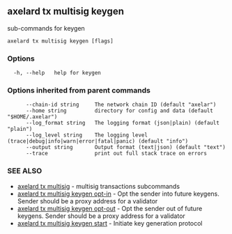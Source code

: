## axelard tx multisig keygen

sub-commands for keygen

```
axelard tx multisig keygen [flags]
```

### Options

```
  -h, --help   help for keygen
```

### Options inherited from parent commands

```
      --chain-id string     The network chain ID (default "axelar")
      --home string         directory for config and data (default "$HOME/.axelar")
      --log_format string   The logging format (json|plain) (default "plain")
      --log_level string    The logging level (trace|debug|info|warn|error|fatal|panic) (default "info")
      --output string       Output format (text|json) (default "text")
      --trace               print out full stack trace on errors
```

### SEE ALSO

- [axelard tx multisig](axelard_tx_multisig.md)	 - multisig transactions subcommands
- [axelard tx multisig keygen opt-in](axelard_tx_multisig_keygen_opt-in.md)	 - Opt the sender into future keygens. Sender should be a proxy address for a validator
- [axelard tx multisig keygen opt-out](axelard_tx_multisig_keygen_opt-out.md)	 - Opt the sender out of future keygens. Sender should be a proxy address for a validator
- [axelard tx multisig keygen start](axelard_tx_multisig_keygen_start.md)	 - Initiate key generation protocol
